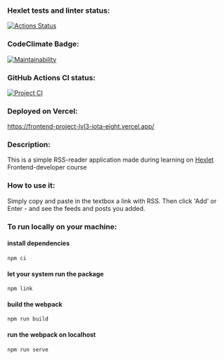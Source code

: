 ### Hexlet tests and linter status:
[![Actions Status](https://github.com/niyak93rus/frontend-project-lvl3/workflows/hexlet-check/badge.svg)](https://github.com/niyak93rus/frontend-project-lvl3/actions)

### CodeClimate Badge:
[![Maintainability](https://api.codeclimate.com/v1/badges/a64a91e6aebcbeaeeba3/maintainability)](https://codeclimate.com/github/niyak93rus/frontend-project-lvl3/maintainability)

### GitHub Actions CI status:
[![Project CI](https://github.com/niyak93rus/frontend-project-lvl3/actions/workflows/CI.yml/badge.svg)](https://github.com/niyak93rus/frontend-project-lvl3/actions/workflows/CI.yml)

### Deployed on Vercel:
https://frontend-project-lvl3-iota-eight.vercel.app/


### Description:
This is a simple RSS-reader application made during learning on [Hexlet](https://ru.hexlet.io/) Frontend-developer course

### How to use it: 
Simply copy and paste in the textbox a link with RSS. Then click 'Add' or Enter - and see the feeds and posts you added.

### To run locally on your machine:

  #### install dependencies 
  `npm ci`
  #### let your system run the package 
  `npm link`
  #### build the webpack
  `npm run build`
  #### run the webpack on localhost 
  `npm run serve`
